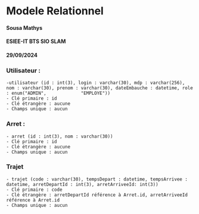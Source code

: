 
# Modele Relationnel

#### Sousa Mathys
#### ESIEE-IT BTS SIO SLAM
#### 29/09/2024


### Utilisateur :
    -utilisateur (id : int(3), login : varchar(30), mdp : varchar(256), nom : varchar(30), prenom : varchar(30), dateEmbauche : datetime, role : enum("ADMIN",             "EMPLOYE"))
    - Clé primaire : id 
    - Clé étrangère : aucune
    - Champs unique : aucun

### Arret :
    - arret (id : int(3), nom : varchar(30))
    - Clé primaire : id 
    - Clé étrangère : aucune
    - Champs unique : aucun

### Trajet
    - trajet (code : varchar(30), tempsDepart : datetime, tempsArrivee : datetime, arretDepartId : int(3), arretArriveeId: int(3))
    - Clé primaire : code 
    - Clé étrangère : arretDepartId référence à Arret.id, arretArriveeId référence à Arret.id
    - Champs unique : aucun
